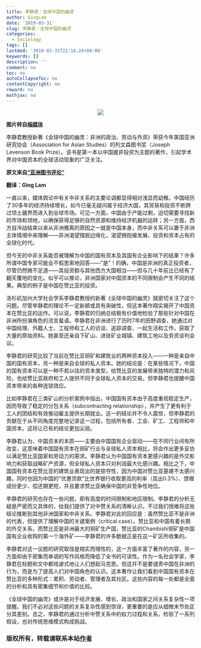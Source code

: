 ```yaml
---
title: 李静君：全球中国的幽灵
author: GingLam
date: '2019-03-31'
slug: 李静君：全球中国的幽灵
categories:
  - Sociology
tags: []
lastmod: '2019-03-31T22:16:24+08:00'
keywords: []
description: ''
comment: no
toc: no
autoCollapseToc: no
contentCopyright: no
reward: no
mathjax: no
---
```

<div align=center><img src="https://d32kak7w9u5ewj.cloudfront.net/media/image/2018/12/41bf2bfc6775438e999ba5d491f21387.jpg"></div>
<div align=center>
</div>

**图片转自[端媒体](https://theinitium.com/article/20181214-opinion-cklee-china-in-africa-colonization-accusation/)**

李静君教授新著《全球中国的幽灵：非洲的政治、劳动与外资》荣获今年美国亚洲研究协会（Association for Asian Studies）的列文森图书奖（Joseph Levenson Book Prize）。该书是第一本以中国援非投资为主题的著作，引起学术界对中国资本的全球活动现象的广泛关注。

**原文来自[“亚洲图书评论”](http://asianreviewofbooks.com/content/the-specter-of-global-china-politics-labor-and-foreign-investment-in-africa-by-ching-kwan-lee/)**

**翻译：Ging Lam**

一直以来，媒体舆论中有关中非关系的主要论调都显得相对浅显而幼稚。中国经历了30多年的经济持续增长，如今已毫无疑问属于经济大国，其贸易和投资不断跨过领土疆界而进入到全球市场。可见一方面，中国由于产能过剩，迫切需要寻找新的市场和领地，以确保获得足够的自然资源和维持经济机器的运转；另一方面，西方自冷战结束以来从非洲撤离的原因之一就是中国本身，而中非关系可以置于非洲主体情境中来理解——非洲渴望摆脱边缘化，渴望拥抱被发展、投资和资本占有的全球化时代。

但今天的中非关系能否被理解为中国的国有资本及其国有企业影响下的结果？许多所谓中国专家可能会不假思索地回答——"是"！的确，中国是非洲的真正投资者，尽管仍然微不足道——其投资额与其他西方大国相当——但与几十年前比已经有了翻天覆地的变化。似乎可以推论，非洲国家对中国资本的不同限制会产生不同的结果。典型的例子是中国在赞比亚的投资。

<!--more-->

洛杉矶加州大学社会学系李静君教授的新著《全球中国的幽灵》就密切关注了这个问题。尽管李静君的理论不一定新颖或具有突破性，但这本著作翔实揭开了中国资本在赞比亚的运作。可以说，李静君的归纳总结极有价值地检验了那些针对中国在非洲所扮演角色的流言蜚语。李静君在非洲进行了历时7年的田野调查，她通过对中国经理、外籍人士、工程师和工人的访谈、追踪调查、一起生活和工作，获取了大量的原始资料。她甚至还亲自下矿山、进驻矿业城镇、建筑工地以及劳资谈判会议。

李静君的研究比较了当前在赞比亚铜矿和建筑业的两种资本投入——一种是来自中国的国有资本，另一种是来自全球的私人资本。她的结论是：在某些情况下，中国的国有资本可以是一种不若以往的资本类型，给赞比亚的发展带来独特的潜力和风险，也给赞比亚政府和工人提供不同于全球私人资本的交易。但李静君也提醒中国资本带来的各种连锁效应。

比如李静君在三类矿山的分析案例中指出，中国国有资本由于高度重视稳定生产，因而导致了稳定的分包关系（subcontracting relationship），并产生了更有利于工人的团结和有效推动雇主提供长期就业。这一的结论并不令人震惊，但李静君的贡献在于从不同角度完整地记录这一过程，包括所有者、工会、矿工、工程师和中国资本。这将让已有的结论更加尖锐。

李静君认为，中国资本的本质——主要由中国国有企业驱动——在不同行业间有所改变，这意味着中国国有资本在铜矿行业与全球私人资本相比，将会作出更多妥协以满足赞比亚国家和劳动力的需求。李静君认为中国国有资本更感兴趣的是外交影响力和获取战略矿产资源，但全球私人资本只对利润最大化感兴趣。相比之下，中国国有资本在赞比亚的建筑业表现出的是掠夺性，因为中国对赞比亚基建不太感兴趣，同时也因为中国的"优惠贷款"比世界银行收取更高的利率（高出0.3%）、馈赠成份更少、偿还期更短，并且要求赞比亚确保中国的非竞争性地位。

李静君的研究也存在一些问题，即有高度的时间限制和地区限制。李静君的分析无疑是严密而又具体的，给我们提供了对中赞关系的清晰认识。不过我们很难将这些结论推断到其他非洲国家和中非关系。李静君对此的回应是：虽然赞比亚不是非洲的代表，但提供了理解中国的关键案例（critical case）。赞比亚和中国有着长期的外交关系，而赞比亚是非洲最大的铜矿生产国，赞比亚的Chambishi铜矿是中国国有企业收购的第一个海外矿——李静君的许多数据正是在这一矿区所收集的。

李静君对这一议题的研究取径是翔实而理性的，这一方面丰富了著作的内容，另一方面却由于密集而单调的写作风格而降低了全书的可读性。作为一名社会学家，李静君在标题和文中都戏谑式地让人们想起马克思。但这并不是要谴责中国在非洲的行为，而是为了提高人们对中国角色的认识。这本著作让我们看到中国国有资本在赞比亚的多种形式：累积、劳动者、管理者及其社区。这些内容的每一处都是全面的分析和具有密集细节和价值的比较。

《全球中国的幽灵》或许是对于经济发展、增长、政治和国家之间关系复杂性一项提醒。我们不必对这些问题的关系复杂性感到惊讶，更重要的是应从细微末节处区分其差别。总之，李静君的通过分析中赞关系中的权力过程和关系，检验了一系列假设，也对传统思维模式构成挑战。


### 版权所有，转载请联系本站[作者](mailto:linj83@mail2.sysu.edu.cn)
